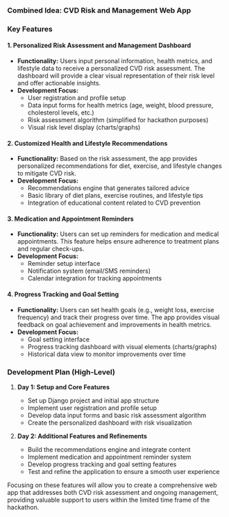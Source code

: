 ### Combined Idea: CVD Risk and Management Web App

### Key Features

#### 1. **Personalized Risk Assessment and Management Dashboard**
- **Functionality:** Users input personal information, health metrics, and lifestyle data to receive a personalized CVD risk assessment. The dashboard will provide a clear visual representation of their risk level and offer actionable insights.
- **Development Focus:** 
  - User registration and profile setup
  - Data input forms for health metrics (age, weight, blood pressure, cholesterol levels, etc.)
  - Risk assessment algorithm (simplified for hackathon purposes)
  - Visual risk level display (charts/graphs)

#### 2. **Customized Health and Lifestyle Recommendations**
- **Functionality:** Based on the risk assessment, the app provides personalized recommendations for diet, exercise, and lifestyle changes to mitigate CVD risk.
- **Development Focus:** 
  - Recommendations engine that generates tailored advice
  - Basic library of diet plans, exercise routines, and lifestyle tips
  - Integration of educational content related to CVD prevention

#### 3. **Medication and Appointment Reminders**
- **Functionality:** Users can set up reminders for medication and medical appointments. This feature helps ensure adherence to treatment plans and regular check-ups.
- **Development Focus:** 
  - Reminder setup interface
  - Notification system (email/SMS reminders)
  - Calendar integration for tracking appointments

#### 4. **Progress Tracking and Goal Setting**
- **Functionality:** Users can set health goals (e.g., weight loss, exercise frequency) and track their progress over time. The app provides visual feedback on goal achievement and improvements in health metrics.
- **Development Focus:** 
  - Goal setting interface
  - Progress tracking dashboard with visual elements (charts/graphs)
  - Historical data view to monitor improvements over time

### Development Plan (High-Level)

1. **Day 1: Setup and Core Features**
   - Set up Django project and initial app structure
   - Implement user registration and profile setup
   - Develop data input forms and basic risk assessment algorithm
   - Create the personalized dashboard with risk visualization

2. **Day 2: Additional Features and Refinements**
   - Build the recommendations engine and integrate content
   - Implement medication and appointment reminder system
   - Develop progress tracking and goal setting features
   - Test and refine the application to ensure a smooth user experience

Focusing on these features will allow you to create a comprehensive web app that addresses both CVD risk assessment and ongoing management, providing valuable support to users within the limited time frame of the hackathon.
